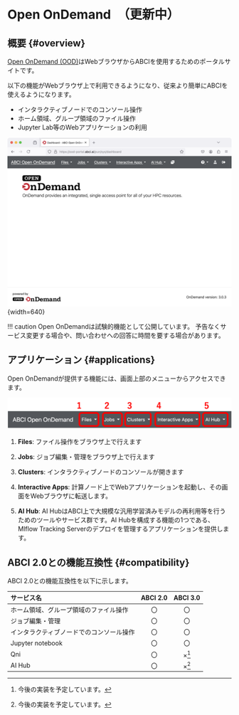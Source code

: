 # Open OnDemand　（更新中）

## 概要 {#overview}

[Open OnDemand (OOD)](https://openondemand.org/)はWebブラウザからABCIを使用するためのポータルサイトです。

以下の機能がWebブラウザ上で利用できるようになり、従来より簡単にABCIを使えるようになります。

- インタラクティブノードでのコンソール操作
- ホーム領域、グループ領域のファイル操作
- Jupyter Lab等のWebアプリケーションの利用

![Open OnDemandトップページ](img/ondemand-top-page.png){width=640}

!!! caution
    Open OnDemandは試験的機能として公開しています。
    予告なくサービス変更する場合や、問い合わせへの回答に時間を要する場合があります。


## アプリケーション {#applications}

Open OnDemandが提供する機能には、画面上部のメニューからアクセスできます。

[![Open OnDemand Application Menu](ood-menu.png)](ood-menu.png)

1. **Files**: ファイル操作をブラウザ上で行えます

2. **Jobs**: ジョブ編集・管理をブラウザ上で行えます

3. **Clusters**: インタラクティブノードのコンソールが開きます

4. **Interactive Apps**: 計算ノード上でWebアプリケーションを起動し、その画面をWebブラウザに転送します。

5. **AI Hub**: AI HubはABCI上で大規模な汎用学習済みモデルの再利用等を行うためのツールやサービス群です。AI Hubを構成する機能の1つである、Mlflow Tracking Serverのデプロイを管理するアプリケーションを提供します。


## ABCI 2.0との機能互換性 {#compatibility}

ABCI 2.0との機能互換性を以下に示します。

| サービス名 | ABCI 2.0 | ABCI 3.0 | 
|:--|:---:|:---:|
| ホーム領域、グループ領域のファイル操作 | 〇 | 〇 | 
| ジョブ編集・管理 | 〇 | 〇 | 
| インタラクティブノードでのコンソール操作 | 〇 | 〇 | 
| Jupyter notebook | 〇 | 〇 | 
| Qni | 〇 | ×[^1] | 
| AI Hub | 〇 | ×[^1] | 

[^1]: 今後の実装を予定しています。